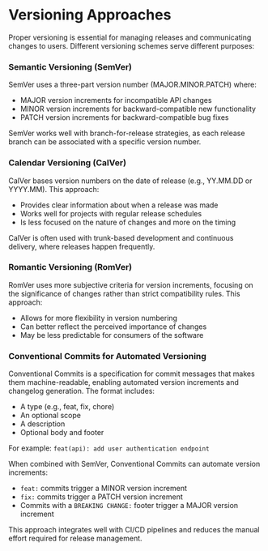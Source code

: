 # Versioning Approaches

Proper versioning is essential for managing releases and communicating changes to users. Different versioning schemes serve different purposes:

### Semantic Versioning (SemVer)

SemVer uses a three-part version number (MAJOR.MINOR.PATCH) where:
- MAJOR version increments for incompatible API changes
- MINOR version increments for backward-compatible new functionality
- PATCH version increments for backward-compatible bug fixes

SemVer works well with branch-for-release strategies, as each release branch can be associated with a specific version number.

### Calendar Versioning (CalVer)

CalVer bases version numbers on the date of release (e.g., YY.MM.DD or YYYY.MM). This approach:
- Provides clear information about when a release was made
- Works well for projects with regular release schedules
- Is less focused on the nature of changes and more on the timing

CalVer is often used with trunk-based development and continuous delivery, where releases happen frequently.

### Romantic Versioning (RomVer)

RomVer uses more subjective criteria for version increments, focusing on the significance of changes rather than strict compatibility rules. This approach:
- Allows for more flexibility in version numbering
- Can better reflect the perceived importance of changes
- May be less predictable for consumers of the software

### Conventional Commits for Automated Versioning

Conventional Commits is a specification for commit messages that makes them machine-readable, enabling automated version increments and changelog generation. The format includes:
- A type (e.g., feat, fix, chore)
- An optional scope
- A description
- Optional body and footer

For example: `feat(api): add user authentication endpoint`

When combined with SemVer, Conventional Commits can automate version increments:
- `feat:` commits trigger a MINOR version increment
- `fix:` commits trigger a PATCH version increment
- Commits with a `BREAKING CHANGE:` footer trigger a MAJOR version increment

This approach integrates well with CI/CD pipelines and reduces the manual effort required for release management.
